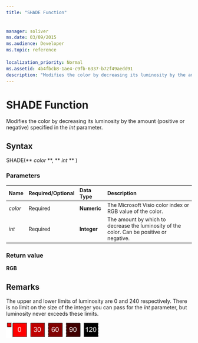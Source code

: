 ```yaml
---
title: "SHADE Function"
 
 
manager: soliver
ms.date: 03/09/2015
ms.audience: Developer
ms.topic: reference
 
localization_priority: Normal
ms.assetid: 4b4fbcb8-1ae4-c9fb-6337-b72f49aedd91
description: "Modifies the color by decreasing its luminosity by the amount (positive or negative) specified in the int parameter."
---
```


# SHADE Function

Modifies the color by decreasing its luminosity by the amount (positive or negative) specified in the  _int_ parameter. 
  
## Syntax

SHADE(** *color* **, ** *int* ** ) 
  
### Parameters

|**Name**|**Required/Optional**|**Data Type**|**Description**|
|:-----|:-----|:-----|:-----|
| _color_ <br/> |Required  <br/> |**Numeric** <br/> |The Microsoft Visio color index or RGB value of the color.  <br/> |
| _int_ <br/> |Required  <br/> |**Integer** <br/> |The amount by which to decrease the luminosity of the color. Can be positive or negative.  <br/> |
   
### Return value

 **RGB**
  
## Remarks

The upper and lower limits of luminosity are 0 and 240 respectively. There is no limit on the size of the integer you can pass for the  _int_ parameter, but luminosity never exceeds these limits. 
  
![Upper and lower limits of luminosity](media/image199_ZA10173627.gif)
  

